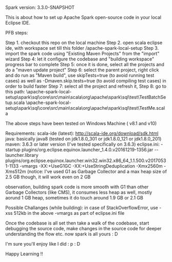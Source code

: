 Spark version: 3.3.0-SNAPSHOT

This is about how to set up Apache Spark open-source code in your local Eclipse IDE.

PFB steps:

Step 1. checkout this repo on the local machine
Step 2. open scala eclipse ide, with workspace set till this folder <local path>/apache-spark-local-setup
Step 3. import the spark code using "Existing Maven Projects" from the "import" wizard
Step 4: let it configure the codebase and "building workspace" progress bar to complete
Step 5: once it is done, select all the projects and do a "maven update project"
Step 6: select the parent project, right click and do run as "Maven build", 
 use skipTests=true (to avoid running test cases) as well as -Dmaven.skip.tests=true (to avoid compiling test cases) in order to build faster
Step 7: select all the project and refresh it,
Step 8: go to this path: 
  <windows local path>\apache-spark-local-setup\spark\sql\core\src\main\scala\org\apache\spark\sql\test\TestBatchSetup.scala
  <windows local path>\apache-spark-local-setup\spark\sql\core\src\main\scala\org\apache\spark\sql\test\TestMe.scala

The above steps have been tested on Windows Machine ( v8.1 and v10)

Requirements:
    scala-ide (latest): http://scala-ide.org/download/sdk.html
    java: basically java8 (tested on jdk1.8.0_301 or jdk1.8.0_121 or jdk1.8.0_201)
    maven: 3.6.3 or later version (I've tested specifically on 3.6.3)
    eclipse.ini:
      -startup
      plugins/org.eclipse.equinox.launcher_1.4.0.v20161219-1356.jar
      --launcher.library
      plugins/org.eclipse.equinox.launcher.win32.win32.x86_64_1.1.500.v20170531-1133
      -vmargs
      -XX:+UseG1GC
      -XX:+UseStringDeduplication
      -Xmx2560m
      -Xms512m
    (notice: I've used G1 as Garbage Collector and a max heap size of 2.5 GB though, it will work even on 2 GB

observation, building spark code is more smooth with G1 than other Garbage Collectors (like CMS), 
    it consumes less heap as well, mostly aorund 1 GB heap, sometimes it do touch around 1.9 GB or 2.1 GB

Possible Challanges (while building):
    in case of StackOverflowError, use -xss 512kb in the above -vmargs as part of eclipse.ini file

Once the codebase is all set then take a walk of the codebase, start debugging the source code, 
    make changes in the source code for deeper understanding the flow etc. now spark is all yours : D

I'm sure you'll enjoy like I did : p : D 

Happy Learning !!
